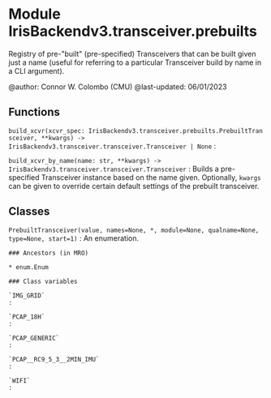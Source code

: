Module IrisBackendv3.transceiver.prebuilts
==========================================
Registry of pre-"built" (pre-specified) Transceivers that can be built given
just a name (useful for referring to a particular Transceiver build by name in
a CLI argument).

@author: Connor W. Colombo (CMU)
@last-updated: 06/01/2023

Functions
---------

    
`build_xcvr(xcvr_spec: IrisBackendv3.transceiver.prebuilts.PrebuiltTransceiver, **kwargs) ‑> IrisBackendv3.transceiver.transceiver.Transceiver | None`
:   

    
`build_xcvr_by_name(name: str, **kwargs) ‑> IrisBackendv3.transceiver.transceiver.Transceiver`
:   Builds a pre-specified Transceiver instance based on the name given.
    Optionally, `kwargs` can be given to override certain default settings of
    the prebuilt transceiver.

Classes
-------

`PrebuiltTransceiver(value, names=None, *, module=None, qualname=None, type=None, start=1)`
:   An enumeration.

    ### Ancestors (in MRO)

    * enum.Enum

    ### Class variables

    `IMG_GRID`
    :

    `PCAP_18H`
    :

    `PCAP_GENERIC`
    :

    `PCAP__RC9_5_3__2MIN_IMU`
    :

    `WIFI`
    :